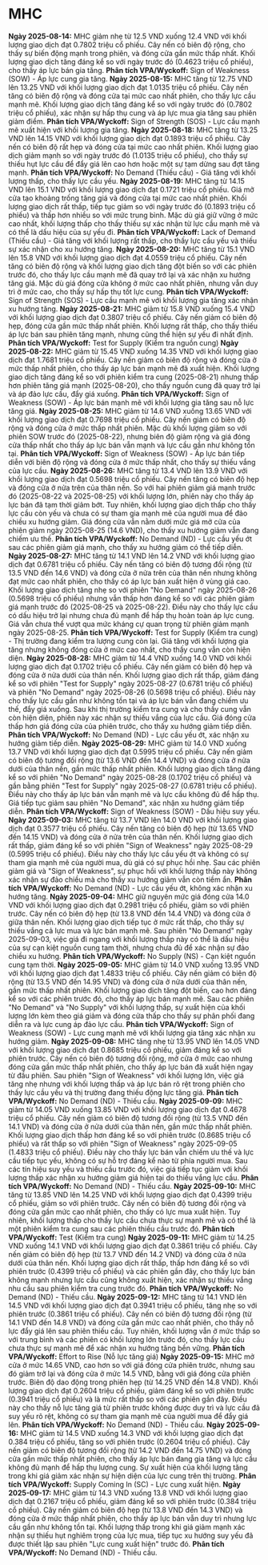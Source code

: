 # MHC

**Ngày 2025-08-14:** MHC giảm nhẹ từ 12.5 VND xuống 12.4 VND với khối lượng giao dịch đạt 0.7802 triệu cổ phiếu. Cây nến có biên độ rộng, cho thấy sự biến động mạnh trong phiên, và đóng cửa gần mức thấp nhất. Khối lượng giao dịch tăng đáng kể so với ngày trước đó (0.4623 triệu cổ phiếu), cho thấy áp lực bán gia tăng. **Phân tích VPA/Wyckoff:** Sign of Weakness (SOW) - Áp lực cung gia tăng.
**Ngày 2025-08-15:** MHC tăng từ 12.75 VND lên 13.25 VND với khối lượng giao dịch đạt 1.0135 triệu cổ phiếu. Cây nến tăng có biên độ rộng và đóng cửa tại mức cao nhất phiên, cho thấy lực cầu mạnh mẽ. Khối lượng giao dịch tăng đáng kể so với ngày trước đó (0.7802 triệu cổ phiếu), xác nhận sự hấp thụ cung và áp lực mua gia tăng sau phiên giảm điểm. **Phân tích VPA/Wyckoff:** Sign of Strength (SOS) - Lực cầu mạnh mẽ xuất hiện với khối lượng gia tăng.
**Ngày 2025-08-18:** MHC tăng từ 13.25 VND lên 14.15 VND với khối lượng giao dịch đạt 0.1893 triệu cổ phiếu. Cây nến có biên độ rất hẹp và đóng cửa tại mức cao nhất phiên. Khối lượng giao dịch giảm mạnh so với ngày trước đó (1.0135 triệu cổ phiếu), cho thấy sự thiếu hụt lực cầu để đẩy giá lên cao hơn hoặc một sự tạm dừng sau đợt tăng mạnh. **Phân tích VPA/Wyckoff:** No Demand (Thiếu cầu) - Giá tăng với khối lượng thấp, cho thấy lực cầu yếu.
**Ngày 2025-08-19:** MHC tăng từ 14.15 VND lên 15.1 VND với khối lượng giao dịch đạt 0.1721 triệu cổ phiếu. Giá mở cửa tạo khoảng trống tăng giá và đóng cửa tại mức cao nhất phiên. Khối lượng giao dịch rất thấp, tiếp tục giảm so với ngày trước đó (0.1893 triệu cổ phiếu) và thấp hơn nhiều so với mức trung bình. Mặc dù giá giữ vững ở mức cao nhất, khối lượng thấp cho thấy thiếu sự xác nhận từ lực cầu mạnh mẽ và có thể là dấu hiệu của sự yếu đi. **Phân tích VPA/Wyckoff:** Lack of Demand (Thiếu cầu) - Giá tăng với khối lượng rất thấp, cho thấy lực cầu yếu và thiếu sự xác nhận cho xu hướng tăng.
**Ngày 2025-08-20:** MHC tăng từ 15.1 VND lên 15.8 VND với khối lượng giao dịch đạt 4.0559 triệu cổ phiếu. Cây nến tăng có biên độ rộng và khối lượng giao dịch tăng đột biến so với các phiên trước đó, cho thấy lực cầu mạnh mẽ đã quay trở lại và xác nhận xu hướng tăng giá. Mặc dù giá đóng cửa không ở mức cao nhất phiên, nhưng vẫn duy trì ở mức cao, cho thấy sự hấp thụ tốt lực cung. **Phân tích VPA/Wyckoff:** Sign of Strength (SOS) - Lực cầu mạnh mẽ với khối lượng gia tăng xác nhận xu hướng tăng.
**Ngày 2025-08-21:** MHC giảm từ 15.8 VND xuống 15.4 VND với khối lượng giao dịch đạt 0.3807 triệu cổ phiếu. Cây nến giảm có biên độ hẹp, đóng cửa gần mức thấp nhất phiên. Khối lượng rất thấp, cho thấy thiếu áp lực bán sau phiên tăng mạnh, nhưng cũng thể hiện sự yếu đi nhất định. **Phân tích VPA/Wyckoff:** Test for Supply (Kiểm tra nguồn cung)
**Ngày 2025-08-22:** MHC giảm từ 15.45 VND xuống 14.35 VND với khối lượng giao dịch đạt 1.7681 triệu cổ phiếu. Cây nến giảm có biên độ rộng và đóng cửa ở mức thấp nhất phiên, cho thấy áp lực bán mạnh mẽ đã xuất hiện. Khối lượng giao dịch tăng đáng kể so với phiên kiểm tra cung (2025-08-21) nhưng thấp hơn phiên tăng giá mạnh (2025-08-20), cho thấy nguồn cung đã quay trở lại và áp đảo lực cầu, đẩy giá xuống. **Phân tích VPA/Wyckoff:** Sign of Weakness (SOW) - Áp lực bán mạnh mẽ với khối lượng gia tăng sau nỗ lực tăng giá.
**Ngày 2025-08-25:** MHC giảm từ 14.6 VND xuống 13.65 VND với khối lượng giao dịch đạt 0.7698 triệu cổ phiếu. Cây nến giảm có biên độ rộng và đóng cửa ở mức thấp nhất phiên. Mặc dù khối lượng giảm so với phiên SOW trước đó (2025-08-22), nhưng biên độ giảm rộng và giá đóng cửa thấp nhất cho thấy áp lực bán vẫn mạnh và lực cầu gần như không tồn tại. **Phân tích VPA/Wyckoff:** Sign of Weakness (SOW) - Áp lực bán tiếp diễn với biên độ rộng và đóng cửa ở mức thấp nhất, cho thấy sự thiếu vắng của lực cầu.
**Ngày 2025-08-26:** MHC tăng từ 13.4 VND lên 13.9 VND với khối lượng giao dịch đạt 0.5698 triệu cổ phiếu. Cây nến tăng có biên độ hẹp và đóng cửa ở nửa trên của thân nến. So với hai phiên giảm giá mạnh trước đó (2025-08-22 và 2025-08-25) với khối lượng lớn, phiên này cho thấy áp lực bán đã tạm thời giảm bớt. Tuy nhiên, khối lượng giao dịch thấp cho thấy lực cầu còn yếu và chưa có sự tham gia mạnh mẽ của người mua để đảo chiều xu hướng giảm. Giá đóng cửa vẫn nằm dưới mức giá mở cửa của phiên giảm ngày 2025-08-25 (14.6 VND), cho thấy xu hướng giảm vẫn đang chiếm ưu thế. **Phân tích VPA/Wyckoff:** No Demand (ND) - Lực cầu yếu ớt sau các phiên giảm giá mạnh, cho thấy xu hướng giảm có thể tiếp diễn.
**Ngày 2025-08-27:** MHC tăng từ 14.1 VND lên 14.2 VND với khối lượng giao dịch đạt 0.6781 triệu cổ phiếu. Cây nến tăng có biên độ tương đối rộng (từ 13.5 VND đến 14.6 VND) và đóng cửa ở nửa trên của thân nến nhưng không đạt mức cao nhất phiên, cho thấy có áp lực bán xuất hiện ở vùng giá cao. Khối lượng giao dịch tăng nhẹ so với phiên "No Demand" ngày 2025-08-26 (0.5698 triệu cổ phiếu) nhưng vẫn thấp hơn đáng kể so với các phiên giảm giá mạnh trước đó (2025-08-25 và 2025-08-22). Điều này cho thấy lực cầu có dấu hiệu trở lại nhưng chưa đủ mạnh để hấp thụ hoàn toàn áp lực cung. Giá vẫn chưa thể vượt qua mức kháng cự quan trọng từ phiên giảm mạnh ngày 2025-08-25. **Phân tích VPA/Wyckoff:** Test for Supply (Kiểm tra cung) - Thị trường đang kiểm tra lượng cung còn lại. Giá tăng với khối lượng gia tăng nhưng không đóng cửa ở mức cao nhất, cho thấy cung vẫn còn hiện diện.
**Ngày 2025-08-28:** MHC giảm từ 14.4 VND xuống 14.0 VND với khối lượng giao dịch đạt 0.1702 triệu cổ phiếu. Cây nến giảm có biên độ hẹp và đóng cửa ở nửa dưới của thân nến. Khối lượng giao dịch rất thấp, giảm đáng kể so với phiên "Test for Supply" ngày 2025-08-27 (0.6781 triệu cổ phiếu) và phiên "No Demand" ngày 2025-08-26 (0.5698 triệu cổ phiếu). Điều này cho thấy lực cầu gần như không tồn tại và áp lực bán vẫn đang chiếm ưu thế, đẩy giá xuống. Sau khi thị trường kiểm tra cung và cho thấy cung vẫn còn hiện diện, phiên này xác nhận sự thiếu vắng của lực cầu. Giá đóng cửa thấp hơn giá đóng cửa của phiên trước, cho thấy xu hướng giảm tiếp diễn. **Phân tích VPA/Wyckoff:** No Demand (ND) - Lực cầu yếu ớt, xác nhận xu hướng giảm tiếp diễn.
**Ngày 2025-08-29:** MHC giảm từ 14.0 VND xuống 13.7 VND với khối lượng giao dịch đạt 0.5995 triệu cổ phiếu. Cây nến giảm có biên độ tương đối rộng (từ 13.6 VND đến 14.4 VND) và đóng cửa ở nửa dưới của thân nến, gần mức thấp nhất phiên. Khối lượng giao dịch tăng đáng kể so với phiên "No Demand" ngày 2025-08-28 (0.1702 triệu cổ phiếu) và gần bằng phiên "Test for Supply" ngày 2025-08-27 (0.6781 triệu cổ phiếu). Điều này cho thấy áp lực bán vẫn mạnh mẽ và lực cầu không đủ để hấp thụ. Giá tiếp tục giảm sau phiên "No Demand", xác nhận xu hướng giảm tiếp diễn. **Phân tích VPA/Wyckoff:** Sign of Weakness (SOW) - Dấu hiệu suy yếu.
**Ngày 2025-09-03:** MHC tăng từ 13.7 VND lên 14.0 VND với khối lượng giao dịch đạt 0.3577 triệu cổ phiếu. Cây nến tăng có biên độ hẹp (từ 13.65 VND đến 14.15 VND) và đóng cửa ở nửa trên của thân nến. Khối lượng giao dịch rất thấp, giảm đáng kể so với phiên "Sign of Weakness" ngày 2025-08-29 (0.5995 triệu cổ phiếu). Điều này cho thấy lực cầu yếu ớt và không có sự tham gia mạnh mẽ của người mua, dù giá có sự phục hồi nhẹ. Sau các phiên giảm giá và "Sign of Weakness", sự phục hồi với khối lượng thấp này không xác nhận sự đảo chiều mà cho thấy xu hướng giảm vẫn còn tiềm ẩn. **Phân tích VPA/Wyckoff:** No Demand (ND) - Lực cầu yếu ớt, không xác nhận xu hướng tăng.
**Ngày 2025-09-04:** MHC giữ nguyên mức giá đóng cửa 14.0 VND với khối lượng giao dịch đạt 0.2981 triệu cổ phiếu, giảm so với phiên trước. Cây nến có biên độ hẹp (từ 13.8 VND đến 14.4 VND) và đóng cửa ở giữa thân nến. Khối lượng giao dịch tiếp tục ở mức rất thấp, cho thấy sự thiếu vắng cả lực mua và lực bán mạnh mẽ. Sau phiên "No Demand" ngày 2025-09-03, việc giá đi ngang với khối lượng thấp này có thể là dấu hiệu của sự cạn kiệt nguồn cung tạm thời, nhưng chưa đủ để xác nhận sự đảo chiều xu hướng. **Phân tích VPA/Wyckoff:** No Supply (NS) - Cạn kiệt nguồn cung tạm thời.
**Ngày 2025-09-05:** MHC giảm từ 14.0 VND xuống 13.95 VND với khối lượng giao dịch đạt 1.4833 triệu cổ phiếu. Cây nến giảm có biên độ rộng (từ 13.5 VND đến 14.95 VND) và đóng cửa ở nửa dưới của thân nến, gần mức thấp nhất phiên. Khối lượng giao dịch tăng đột biến, cao hơn đáng kể so với các phiên trước đó, cho thấy áp lực bán mạnh mẽ. Sau các phiên "No Demand" và "No Supply" với khối lượng thấp, sự xuất hiện của khối lượng lớn kèm theo giá giảm và đóng cửa thấp cho thấy sự phân phối đang diễn ra và lực cung áp đảo lực cầu. **Phân tích VPA/Wyckoff:** Sign of Weakness (SOW) - Lực cung mạnh mẽ với khối lượng gia tăng xác nhận xu hướng giảm.
**Ngày 2025-09-08:** MHC tăng nhẹ từ 13.95 VND lên 14.05 VND với khối lượng giao dịch đạt 0.8685 triệu cổ phiếu, giảm đáng kể so với phiên trước. Cây nến có biên độ tương đối rộng, mở cửa ở mức cao nhưng đóng cửa gần mức thấp nhất phiên, cho thấy áp lực bán đã xuất hiện ngay từ đầu phiên. Sau phiên "Sign of Weakness" với khối lượng lớn, việc giá tăng nhẹ nhưng với khối lượng thấp và áp lực bán rõ rệt trong phiên cho thấy lực cầu yếu và thị trường đang thiếu động lực tăng giá. **Phân tích VPA/Wyckoff:** No Demand (ND) - Thiếu cầu.
**Ngày 2025-09-09:** MHC giảm từ 14.05 VND xuống 13.85 VND với khối lượng giao dịch đạt 0.4678 triệu cổ phiếu. Cây nến giảm có biên độ tương đối rộng (từ 13.5 VND đến 14.1 VND) và đóng cửa ở nửa dưới của thân nến, gần mức thấp nhất phiên. Khối lượng giao dịch thấp hơn đáng kể so với phiên trước (0.8685 triệu cổ phiếu) và rất thấp so với phiên "Sign of Weakness" ngày 2025-09-05 (1.4833 triệu cổ phiếu). Điều này cho thấy lực bán vẫn chiếm ưu thế và lực cầu tiếp tục yếu, không có sự hỗ trợ đáng kể nào từ phía người mua. Sau các tín hiệu suy yếu và thiếu cầu trước đó, việc giá tiếp tục giảm với khối lượng thấp xác nhận xu hướng giảm giá hiện tại do thiếu vắng lực cầu. **Phân tích VPA/Wyckoff:** No Demand (ND) - Thiếu cầu.
**Ngày 2025-09-10:** MHC tăng từ 13.85 VND lên 14.25 VND với khối lượng giao dịch đạt 0.4399 triệu cổ phiếu, giảm so với phiên trước. Cây nến có biên độ tương đối rộng và đóng cửa gần mức cao nhất phiên, cho thấy có lực mua xuất hiện. Tuy nhiên, khối lượng thấp cho thấy lực cầu chưa thực sự mạnh mẽ và có thể là một phiên kiểm tra cung sau các phiên thiếu cầu trước đó. **Phân tích VPA/Wyckoff:** Test (Kiểm tra cung)
**Ngày 2025-09-11:** MHC giảm từ 14.25 VND xuống 14.1 VND với khối lượng giao dịch đạt 0.3861 triệu cổ phiếu. Cây nến giảm có biên độ hẹp (từ 13.7 VND đến 14.2 VND) và đóng cửa ở nửa dưới của thân nến. Khối lượng giao dịch rất thấp, thấp hơn đáng kể so với phiên trước (0.4399 triệu cổ phiếu) và các phiên gần đây, cho thấy lực bán không mạnh nhưng lực cầu cũng không xuất hiện, xác nhận sự thiếu vắng nhu cầu sau phiên kiểm tra cung trước đó. **Phân tích VPA/Wyckoff:** No Demand (ND) - Thiếu cầu.
**Ngày 2025-09-12:** MHC tăng từ 14.1 VND lên 14.5 VND với khối lượng giao dịch đạt 0.3941 triệu cổ phiếu, tăng nhẹ so với phiên trước (0.3861 triệu cổ phiếu). Cây nến có biên độ tương đối rộng (từ 14.1 VND đến 14.8 VND) và đóng cửa gần mức cao nhất phiên, cho thấy nỗ lực đẩy giá lên sau phiên thiếu cầu. Tuy nhiên, khối lượng vẫn ở mức thấp so với trung bình và các phiên có khối lượng lớn trước đó, cho thấy lực cầu chưa thực sự mạnh mẽ để xác nhận xu hướng tăng bền vững. **Phân tích VPA/Wyckoff:** Effort to Rise (Nỗ lực tăng giá)
**Ngày 2025-09-15:** MHC mở cửa ở mức 14.65 VND, cao hơn so với giá đóng cửa phiên trước, nhưng sau đó giảm trở lại và đóng cửa ở mức 14.5 VND, bằng với giá đóng cửa phiên trước. Biên độ dao động trong phiên hẹp (từ 14.25 VND đến 14.8 VND). Khối lượng giao dịch đạt 0.2604 triệu cổ phiếu, giảm đáng kể so với phiên trước (0.3941 triệu cổ phiếu) và là mức rất thấp so với các phiên gần đây. Điều này cho thấy nỗ lực tăng giá từ phiên trước không được duy trì và lực cầu đã suy yếu rõ rệt, không có sự tham gia mạnh mẽ của người mua để đẩy giá lên. **Phân tích VPA/Wyckoff:** No Demand (ND) - Thiếu cầu.
**Ngày 2025-09-16:** MHC giảm từ 14.5 VND xuống 14.3 VND với khối lượng giao dịch đạt 0.384 triệu cổ phiếu, tăng so với phiên trước (0.2604 triệu cổ phiếu). Cây nến giảm có biên độ tương đối rộng (từ 14.2 VND đến 14.75 VND) và đóng cửa gần mức thấp nhất phiên, cho thấy áp lực bán đang gia tăng và lực cầu không đủ mạnh để hấp thụ lượng cung. Sự xuất hiện của khối lượng tăng trong khi giá giảm xác nhận sự hiện diện của lực cung trên thị trường. **Phân tích VPA/Wyckoff:** Supply Coming In (SC) - Lực cung xuất hiện.
**Ngày 2025-09-17:** MHC giảm từ 14.3 VND xuống 13.8 VND với khối lượng giao dịch đạt 0.2167 triệu cổ phiếu, giảm đáng kể so với phiên trước (0.384 triệu cổ phiếu). Cây nến giảm có biên độ hẹp (từ 13.8 VND đến 14.3 VND) và đóng cửa ở mức thấp nhất phiên, cho thấy áp lực bán vẫn duy trì nhưng lực cầu gần như không tồn tại. Khối lượng thấp trong khi giá giảm mạnh xác nhận sự thiếu hụt nghiêm trọng của lực mua, tiếp tục xu hướng suy yếu đã được thiết lập sau phiên "Lực cung xuất hiện" trước đó. **Phân tích VPA/Wyckoff:** No Demand (ND) - Thiếu cầu.
